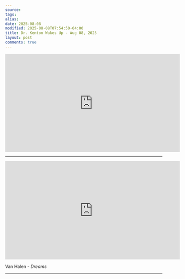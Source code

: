 ```yaml
---
source:
tags:
alias:
date: 2025-08-08
modified: 2025-08-08T07:54:50-04:00
title: Dr. Kenton Wakes Up - Aug 08, 2025
layout: post
comments: true
---
```


  

<iframe width="560" height="315" src="https://www.youtube.com/embed/e4sM8pqkR5w" title="YouTube video player" frameborder="0" allow="accelerometer; autoplay; clipboard-write; encrypted-media; gyroscope; picture-in-picture; web-share" allowfullscreen></iframe>

<!-- <img src="{{site.baseurl}}/images/[REPLACE]" width="560"> -->

---

<iframe width="560" height="315" src="https://www.youtube.com/embed/cLdqOQTTTRY?si=APlHRSirs4lb7EgA" title="YouTube video player" frameborder="0" allow="accelerometer; autoplay; clipboard-write; encrypted-media; gyroscope; picture-in-picture; web-share" referrerpolicy="strict-origin-when-cross-origin" allowfullscreen></iframe>

Van Halen - *Dreams*

---

